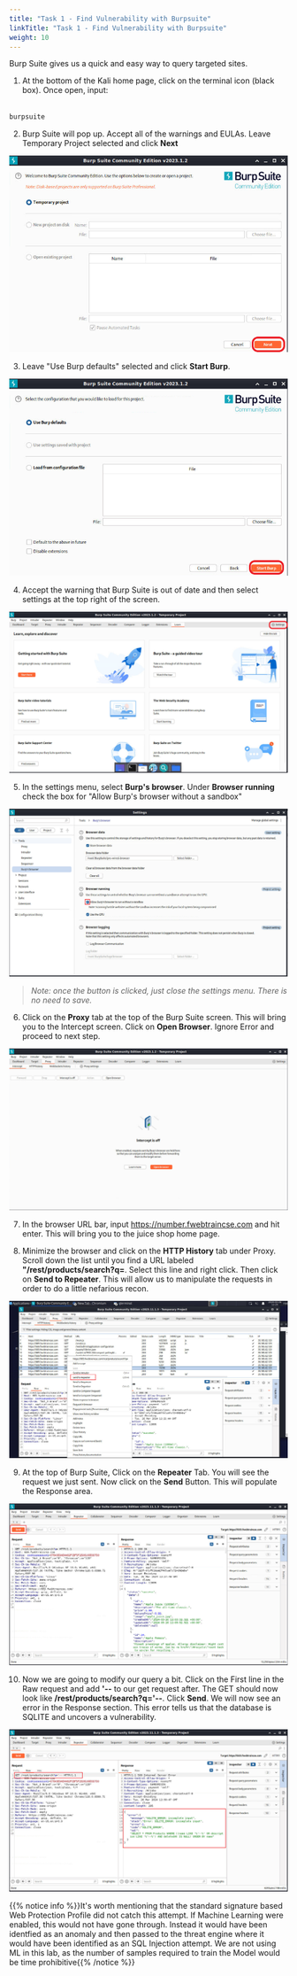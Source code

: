 ```yaml
---
title: "Task 1 - Find Vulnerability with Burpsuite"
linkTitle: "Task 1 - Find Vulnerability with Burpsuite"
weight: 10
---
```



Burp Suite gives us a quick and easy way to query targeted sites.

1. At the bottom of the Kali home page, click on the terminal icon (black box).  Once open, input:

```sh

burpsuite

```

2. Burp Suite will pop up. Accept all of the warnings and EULAs.  Leave Temporary Project selected and click **Next**

![Burp_Suite1](bs-temp.png)

3. Leave "Use Burp defaults" selected and click **Start Burp**.

![Burp_Suite2](bsstart.png)

4. Accept the warning that Burp Suite is out of date and then select settings at the top right of the screen.

![Burp_Suite3](bs-set.png)

5. In the settings menu, select **Burp's browser**.  Under **Browser running** check the box for "Allow Burp's browser without a sandbox"

![BS-sand](bs-sand.png)

>*Note: once the button is clicked, just close the settings menu.  There is no need to save.*

6. Click on the **Proxy** tab at the top of the Burp Suite screen.  This will bring you to the Intercept screen.  Click on **Open Browser**.  Ignore Error and proceed to next step.

![Burp_Suite5](bs-proxy.png)

7. In the browser URL bar, input https://number.fwebtraincse.com and hit enter.  This will bring you to the juice shop home page.

8. Minimize the browser and click on the **HTTP History** tab under Proxy.  Scroll down the list until you find a URL labeled **"/rest/products/search?q=**.  Select this line and right click.  Then click on **Send to Repeater**.  This will allow us to manipulate the requests in order to do a little nefarious recon.

![BS-URL](bs-url.png)

9. At the top of Burp Suite, Click on the **Repeater** Tab.  You will see the request we just sent.  Now click on the **Send** Button.  This will populate the Response area.

![Burp_Suite8](bs-repeater1.png)

10. Now we are going to modify our query a bit.  Click on the First line in the Raw request and add **'--** to our get request after.  The GET should now look like **/rest/products/search?q='--**.  Click **Send**.  We will now see an error in the Response section.  This error tells us that the database is SQLITE and uncovers a vulnerability.

![Burp_Suite9](bs-repeater2.png)

{{% notice info %}}It's worth mentioning that the standard signature based Web Protection Profile did not catch this attempt. If Machine Learning were enabled, this would not have gone through.  Instead it would have been identfied as an anomaly and then passed to the threat engine where it would have been identified as an SQL Injection attempt.  We are not using ML in this lab, as the number of samples required to train the Model would be time prohibitive{{% /notice %}}
